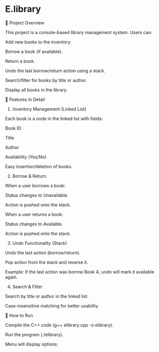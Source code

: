 # E.library
🔹 Project Overview

This project is a console-based library management system.
Users can:

Add new books to the inventory.

Borrow a book (if available).

Return a book.

Undo the last borrow/return action using a stack.

Search/filter for books by title or author.

Display all books in the library.

🔹 Features in Detail
1. Inventory Management (Linked List)

Each book is a node in the linked list with fields:

Book ID

Title

Author

Availability (Yes/No)

Easy insertion/deletion of books.

2. Borrow & Return

When a user borrows a book:

Status changes to Unavailable.

Action is pushed onto the stack.

When a user returns a book:

Status changes to Available.

Action is pushed onto the stack.

3. Undo Functionality (Stack)

Undo the last action (borrow/return).

Pop action from the stack and reverse it.

Example: If the last action was borrow Book A, undo will mark it available again.

4. Search & Filter

Search by title or author in the linked list.

Case-insensitive matching for better usability.

🔹 How to Run

Compile the C++ code (g++ elibrary.cpp -o elibrary).

Run the program (./elibrary).

Menu will display options:
